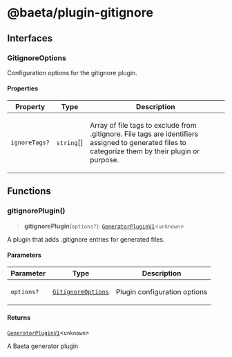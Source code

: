 # @baeta/plugin-gitignore

## Interfaces

### GitignoreOptions

Configuration options for the gitignore plugin.

#### Properties

<table>
<thead>
<tr>
<th>Property</th>
<th>Type</th>
<th>Description</th>
</tr>
</thead>
<tbody>
<tr>
<td>

<a id="ignoretags"></a> `ignoreTags?`

</td>
<td>

`string`[]

</td>
<td>

Array of file tags to exclude from .gitignore.
File tags are identifiers assigned to generated files
to categorize them by their plugin or purpose.

</td>
</tr>
</tbody>
</table>

## Functions

### gitignorePlugin()

> **gitignorePlugin**(`options?`): [`GeneratorPluginV1`](generator.md#generatorpluginv1)\<`unknown`\>

A plugin that adds .gitignore entries for generated files.

#### Parameters

<table>
<thead>
<tr>
<th>Parameter</th>
<th>Type</th>
<th>Description</th>
</tr>
</thead>
<tbody>
<tr>
<td>

`options?`

</td>
<td>

[`GitignoreOptions`](#gitignoreoptions)

</td>
<td>

Plugin configuration options

</td>
</tr>
</tbody>
</table>

#### Returns

[`GeneratorPluginV1`](generator.md#generatorpluginv1)\<`unknown`\>

A Baeta generator plugin
